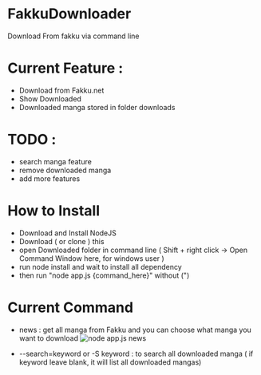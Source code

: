FakkuDownloader
===============

Download From fakku via command line

# Current Feature :
 - Download from Fakku.net
 - Show Downloaded
 - Downloaded manga stored in folder downloads

# TODO :
 - search manga feature
 - remove downloaded manga
 - add more features
 
# How to Install
 - Download and Install NodeJS
 - Download ( or clone ) this 
 - open Downloaded folder in command line ( Shift + right click -> Open Command Window here, for windows user )
 - run node install and wait to install all dependency
 - then run "node app.js {command_here}" without (")
 
# Current Command
 - news : get all manga from Fakku and you can choose what manga you want to download
   ![node app.js news](http://zippy.gfycat.com/WideNervousGerbil.gif)
 
 - --search=keyword or -S keyword : to search all downloaded manga ( if keyword leave blank, it will list all downloaded mangas)
